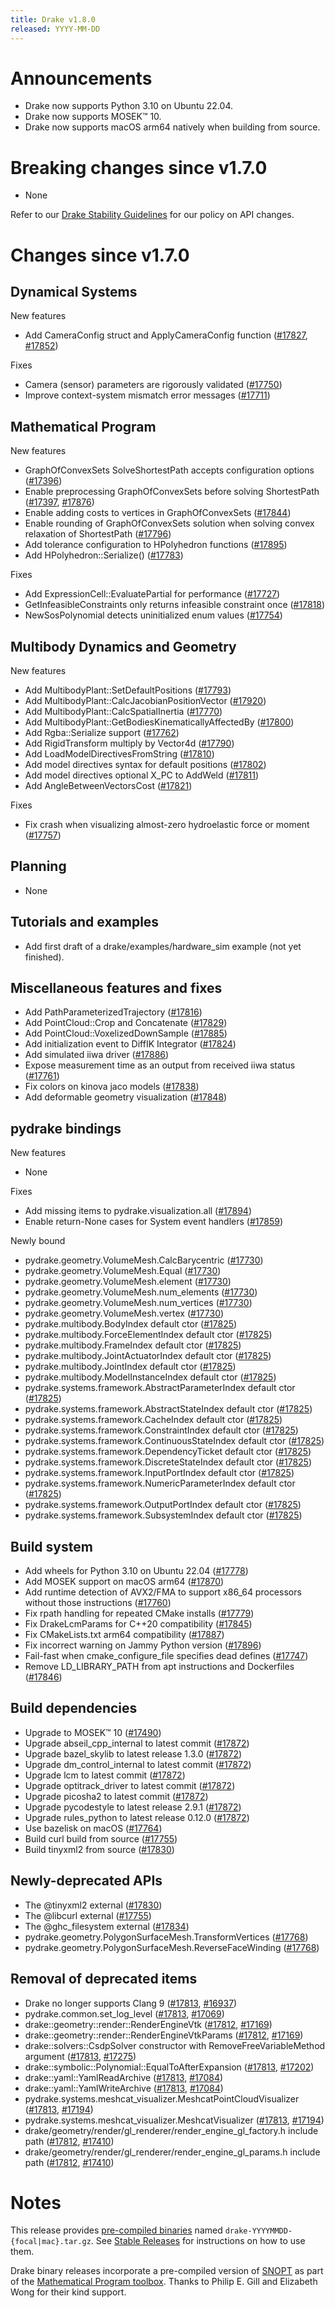```yaml
---
title: Drake v1.8.0
released: YYYY-MM-DD
---
```


# Announcements

* Drake now supports Python 3.10 on Ubuntu 22.04.
* Drake now supports MOSEK™ 10.
* Drake now supports macOS arm64 natively when building from source.

# Breaking changes since v1.7.0

* None

Refer to our [Drake Stability Guidelines](/stable.html) for our policy
on API changes.

# Changes since v1.7.0

## Dynamical Systems

<!-- <relnotes for systems go here> -->

New features

* Add CameraConfig struct and ApplyCameraConfig function ([#17827][_#17827], [#17852][_#17852])

Fixes

* Camera (sensor) parameters are rigorously validated ([#17750][_#17750])
* Improve context-system mismatch error messages ([#17711][_#17711])

## Mathematical Program

<!-- <relnotes for solvers go here> -->

New features

* GraphOfConvexSets SolveShortestPath accepts configuration options ([#17396][_#17396])
* Enable preprocessing GraphOfConvexSets before solving ShortestPath ([#17397][_#17397], [#17876][_#17876])
* Enable adding costs to vertices in GraphOfConvexSets ([#17844][_#17844])
* Enable rounding of GraphOfConvexSets solution when solving convex relaxation of ShortestPath ([#17796][_#17796])
* Add tolerance configuration to HPolyhedron functions ([#17895][_#17895])
* Add HPolyhedron::Serialize() ([#17783][_#17783])

Fixes

* Add ExpressionCell::EvaluatePartial for performance ([#17727][_#17727])
* GetInfeasibleConstraints only returns infeasible constraint once ([#17818][_#17818])
* NewSosPolynomial detects uninitialized enum values ([#17754][_#17754])

## Multibody Dynamics and Geometry

<!-- <relnotes for geometry,multibody go here> -->

New features

* Add MultibodyPlant::SetDefaultPositions ([#17793][_#17793])
* Add MultibodyPlant::CalcJacobianPositionVector ([#17920][_#17920])
* Add MultibodyPlant::CalcSpatialInertia ([#17770][_#17770])
* Add MultibodyPlant::GetBodiesKinematicallyAffectedBy ([#17800][_#17800])
* Add Rgba::Serialize support ([#17762][_#17762])
* Add RigidTransform multiply by Vector4d ([#17790][_#17790])
* Add LoadModelDirectivesFromString ([#17810][_#17810])
* Add model directives syntax for default positions ([#17802][_#17802])
* Add model directives optional X_PC to AddWeld ([#17811][_#17811])
* Add AngleBetweenVectorsCost ([#17821][_#17821])

Fixes

* Fix crash when visualizing almost-zero hydroelastic force or moment ([#17757][_#17757])

## Planning

<!-- <relnotes for planning go here> -->

* None

## Tutorials and examples

<!-- <relnotes for examples,tutorials go here> -->

* Add first draft of a drake/examples/hardware_sim example (not yet finished).

## Miscellaneous features and fixes

<!-- <relnotes for common,math,lcm,lcmtypes,manipulation,perception,visualization go here> -->

* Add PathParameterizedTrajectory ([#17816][_#17816])
* Add PointCloud::Crop and Concatenate ([#17829][_#17829])
* Add PointCloud::VoxelizedDownSample ([#17885][_#17885])
* Add initialization event to DiffIK Integrator ([#17824][_#17824])
* Add simulated iiwa driver ([#17886][_#17886])
* Expose measurement time as an output from received iiwa status ([#17761][_#17761])
* Fix colors on kinova jaco models ([#17838][_#17838])
* Add deformable geometry visualization ([#17848][_#17848])

## pydrake bindings

<!-- <relnotes for bindings go here> -->

New features

* None

Fixes

* Add missing items to pydrake.visualization.all ([#17894][_#17894])
* Enable return-None cases for System event handlers ([#17859][_#17859])

Newly bound

* pydrake.geometry.VolumeMesh.CalcBarycentric ([#17730][_#17730])
* pydrake.geometry.VolumeMesh.Equal ([#17730][_#17730])
* pydrake.geometry.VolumeMesh.element ([#17730][_#17730])
* pydrake.geometry.VolumeMesh.num_elements ([#17730][_#17730])
* pydrake.geometry.VolumeMesh.num_vertices ([#17730][_#17730])
* pydrake.geometry.VolumeMesh.vertex ([#17730][_#17730])
* pydrake.multibody.BodyIndex default ctor ([#17825][_#17825])
* pydrake.multibody.ForceElementIndex default ctor ([#17825][_#17825])
* pydrake.multibody.FrameIndex default ctor ([#17825][_#17825])
* pydrake.multibody.JointActuatorIndex default ctor ([#17825][_#17825])
* pydrake.multibody.JointIndex default ctor ([#17825][_#17825])
* pydrake.multibody.ModelInstanceIndex default ctor ([#17825][_#17825])
* pydrake.systems.framework.AbstractParameterIndex default ctor ([#17825][_#17825])
* pydrake.systems.framework.AbstractStateIndex default ctor ([#17825][_#17825])
* pydrake.systems.framework.CacheIndex default ctor ([#17825][_#17825])
* pydrake.systems.framework.ConstraintIndex default ctor ([#17825][_#17825])
* pydrake.systems.framework.ContinuousStateIndex default ctor ([#17825][_#17825])
* pydrake.systems.framework.DependencyTicket default ctor ([#17825][_#17825])
* pydrake.systems.framework.DiscreteStateIndex default ctor ([#17825][_#17825])
* pydrake.systems.framework.InputPortIndex default ctor ([#17825][_#17825])
* pydrake.systems.framework.NumericParameterIndex default ctor ([#17825][_#17825])
* pydrake.systems.framework.OutputPortIndex default ctor ([#17825][_#17825])
* pydrake.systems.framework.SubsystemIndex default ctor ([#17825][_#17825])

## Build system

<!-- <relnotes for cmake,doc,setup,third_party,tools go here> -->

* Add wheels for Python 3.10 on Ubuntu 22.04 ([#17778][_#17778])
* Add MOSEK support on macOS arm64 ([#17870][_#17870])
* Add runtime detection of AVX2/FMA to support x86_64 processors without those instructions ([#17760][_#17760])
* Fix rpath handling for repeated CMake installs ([#17779][_#17779])
* Fix DrakeLcmParams for C++20 compatibility  ([#17845][_#17845])
* Fix CMakeLists.txt arm64 compatibility ([#17887][_#17887])
* Fix incorrect warning on Jammy Python version ([#17896][_#17896])
* Fail-fast when cmake_configure_file specifies dead defines ([#17747][_#17747])
* Remove LD_LIBRARY_PATH from apt instructions and Dockerfiles ([#17846][_#17846])

## Build dependencies

<!-- Manually relocate any "Upgrade foo_external to latest" lines to here, -->
<!-- and then sort them alphabetically. -->

* Upgrade to MOSEK™ 10 ([#17490][_#17490])
* Upgrade abseil_cpp_internal to latest commit ([#17872][_#17872])
* Upgrade bazel_skylib to latest release 1.3.0 ([#17872][_#17872])
* Upgrade dm_control_internal to latest commit ([#17872][_#17872])
* Upgrade lcm to latest commit ([#17872][_#17872])
* Upgrade optitrack_driver to latest commit ([#17872][_#17872])
* Upgrade picosha2 to latest commit ([#17872][_#17872])
* Upgrade pycodestyle to latest release 2.9.1 ([#17872][_#17872])
* Upgrade rules_python to latest release 0.12.0 ([#17872][_#17872])
* Use bazelisk on macOS ([#17764][_#17764])
* Build curl build from source ([#17755][_#17755])
* Build tinyxml2 from source ([#17830][_#17830])

## Newly-deprecated APIs

* The @tinyxml2 external ([#17830][_#17830])
* The @libcurl external ([#17755][_#17755])
* The @ghc_filesystem external ([#17834][_#17834])
* pydrake.geometry.PolygonSurfaceMesh.TransformVertices ([#17768][_#17768])
* pydrake.geometry.PolygonSurfaceMesh.ReverseFaceWinding ([#17768][_#17768])

## Removal of deprecated items

* Drake no longer supports Clang 9 ([#17813][_#17813], [#16937][_#16937])
* pydrake.common.set_log_level ([#17813][_#17813], [#17069][_#17069])
* drake::geometry::render::RenderEngineVtk ([#17812][_#17812], [#17169][_#17169])
* drake::geometry::render::RenderEngineVtkParams ([#17812][_#17812], [#17169][_#17169])
* drake::solvers::CsdpSolver constructor with RemoveFreeVariableMethod argument ([#17813][_#17813], [#17275][_#17275])
* drake::symbolic::Polynomial::EqualToAfterExpansion ([#17813][_#17813], [#17202][_#17202])
* drake::yaml::YamlReadArchive ([#17813][_#17813], [#17084][_#17084])
* drake::yaml::YamlWriteArchive ([#17813][_#17813], [#17084][_#17084])
* pydrake.systems.meshcat_visualizer.MeshcatPointCloudVisualizer ([#17813][_#17813], [#17194][_#17194])
* pydrake.systems.meshcat_visualizer.MeshcatVisualizer ([#17813][_#17813], [#17194][_#17194])
* drake/geometry/render/gl_renderer/render_engine_gl_factory.h include path ([#17812][_#17812], [#17410][_#17410])
* drake/geometry/render/gl_renderer/render_engine_gl_params.h include path ([#17812][_#17812], [#17410][_#17410])

# Notes


This release provides [pre-compiled binaries](https://github.com/RobotLocomotion/drake/releases/tag/v1.8.0) named
``drake-YYYYMMDD-{focal|mac}.tar.gz``. See [Stable Releases](/from_binary.html#stable-releases) for instructions on how to use them.

Drake binary releases incorporate a pre-compiled version of [SNOPT](https://ccom.ucsd.edu/~optimizers/solvers/snopt/) as part of the
[Mathematical Program toolbox](https://drake.mit.edu/doxygen_cxx/group__solvers.html). Thanks to
Philip E. Gill and Elizabeth Wong for their kind support.

<!-- <begin issue links> -->
[_#16937]: https://github.com/RobotLocomotion/drake/pull/16937
[_#17069]: https://github.com/RobotLocomotion/drake/pull/17069
[_#17084]: https://github.com/RobotLocomotion/drake/pull/17084
[_#17169]: https://github.com/RobotLocomotion/drake/pull/17169
[_#17194]: https://github.com/RobotLocomotion/drake/pull/17194
[_#17202]: https://github.com/RobotLocomotion/drake/pull/17202
[_#17275]: https://github.com/RobotLocomotion/drake/pull/17275
[_#17396]: https://github.com/RobotLocomotion/drake/pull/17396
[_#17397]: https://github.com/RobotLocomotion/drake/pull/17397
[_#17410]: https://github.com/RobotLocomotion/drake/pull/17410
[_#17490]: https://github.com/RobotLocomotion/drake/pull/17490
[_#17711]: https://github.com/RobotLocomotion/drake/pull/17711
[_#17727]: https://github.com/RobotLocomotion/drake/pull/17727
[_#17730]: https://github.com/RobotLocomotion/drake/pull/17730
[_#17747]: https://github.com/RobotLocomotion/drake/pull/17747
[_#17750]: https://github.com/RobotLocomotion/drake/pull/17750
[_#17754]: https://github.com/RobotLocomotion/drake/pull/17754
[_#17755]: https://github.com/RobotLocomotion/drake/pull/17755
[_#17757]: https://github.com/RobotLocomotion/drake/pull/17757
[_#17760]: https://github.com/RobotLocomotion/drake/pull/17760
[_#17761]: https://github.com/RobotLocomotion/drake/pull/17761
[_#17762]: https://github.com/RobotLocomotion/drake/pull/17762
[_#17764]: https://github.com/RobotLocomotion/drake/pull/17764
[_#17768]: https://github.com/RobotLocomotion/drake/pull/17768
[_#17770]: https://github.com/RobotLocomotion/drake/pull/17770
[_#17778]: https://github.com/RobotLocomotion/drake/pull/17778
[_#17779]: https://github.com/RobotLocomotion/drake/pull/17779
[_#17783]: https://github.com/RobotLocomotion/drake/pull/17783
[_#17790]: https://github.com/RobotLocomotion/drake/pull/17790
[_#17793]: https://github.com/RobotLocomotion/drake/pull/17793
[_#17796]: https://github.com/RobotLocomotion/drake/pull/17796
[_#17800]: https://github.com/RobotLocomotion/drake/pull/17800
[_#17802]: https://github.com/RobotLocomotion/drake/pull/17802
[_#17810]: https://github.com/RobotLocomotion/drake/pull/17810
[_#17811]: https://github.com/RobotLocomotion/drake/pull/17811
[_#17812]: https://github.com/RobotLocomotion/drake/pull/17812
[_#17813]: https://github.com/RobotLocomotion/drake/pull/17813
[_#17816]: https://github.com/RobotLocomotion/drake/pull/17816
[_#17818]: https://github.com/RobotLocomotion/drake/pull/17818
[_#17821]: https://github.com/RobotLocomotion/drake/pull/17821
[_#17824]: https://github.com/RobotLocomotion/drake/pull/17824
[_#17825]: https://github.com/RobotLocomotion/drake/pull/17825
[_#17827]: https://github.com/RobotLocomotion/drake/pull/17827
[_#17829]: https://github.com/RobotLocomotion/drake/pull/17829
[_#17830]: https://github.com/RobotLocomotion/drake/pull/17830
[_#17834]: https://github.com/RobotLocomotion/drake/pull/17834
[_#17838]: https://github.com/RobotLocomotion/drake/pull/17838
[_#17844]: https://github.com/RobotLocomotion/drake/pull/17844
[_#17845]: https://github.com/RobotLocomotion/drake/pull/17845
[_#17846]: https://github.com/RobotLocomotion/drake/pull/17846
[_#17848]: https://github.com/RobotLocomotion/drake/pull/17848
[_#17852]: https://github.com/RobotLocomotion/drake/pull/17852
[_#17859]: https://github.com/RobotLocomotion/drake/pull/17859
[_#17870]: https://github.com/RobotLocomotion/drake/pull/17870
[_#17872]: https://github.com/RobotLocomotion/drake/pull/17872
[_#17876]: https://github.com/RobotLocomotion/drake/pull/17876
[_#17885]: https://github.com/RobotLocomotion/drake/pull/17885
[_#17886]: https://github.com/RobotLocomotion/drake/pull/17886
[_#17887]: https://github.com/RobotLocomotion/drake/pull/17887
[_#17894]: https://github.com/RobotLocomotion/drake/pull/17894
[_#17895]: https://github.com/RobotLocomotion/drake/pull/17895
[_#17896]: https://github.com/RobotLocomotion/drake/pull/17896
[_#17920]: https://github.com/RobotLocomotion/drake/pull/17920
[_#17926]: https://github.com/RobotLocomotion/drake/pull/17926
<!-- <end issue links> -->

<!--
  Current oldest_commit 7abea0556ede980a5077fe1a8cfbae59b57c7c27 (exclusive).
  Current newest_commit daa61c3181ed6edafad04c04006235909ff2fcc3 (inclusive).
-->
